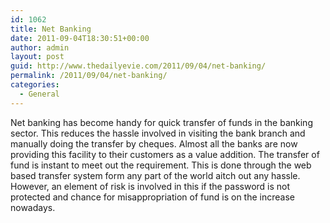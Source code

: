 ```yaml
---
id: 1062
title: Net Banking
date: 2011-09-04T18:30:51+00:00
author: admin
layout: post
guid: http://www.thedailyevie.com/2011/09/04/net-banking/
permalink: /2011/09/04/net-banking/
categories:
  - General
---
```

Net banking has become handy for quick transfer of funds in the banking sector. This reduces the hassle involved in visiting the bank branch and manually doing the transfer by cheques. Almost all the banks are now providing this facility to their customers as a value addition. The transfer of fund is instant to meet out the requirement. This is done through the web based transfer system form any part of the world aitch out any hassle. However, an element of risk is involved in this if the password is not protected and chance for misappropriation of fund is on the increase nowadays.